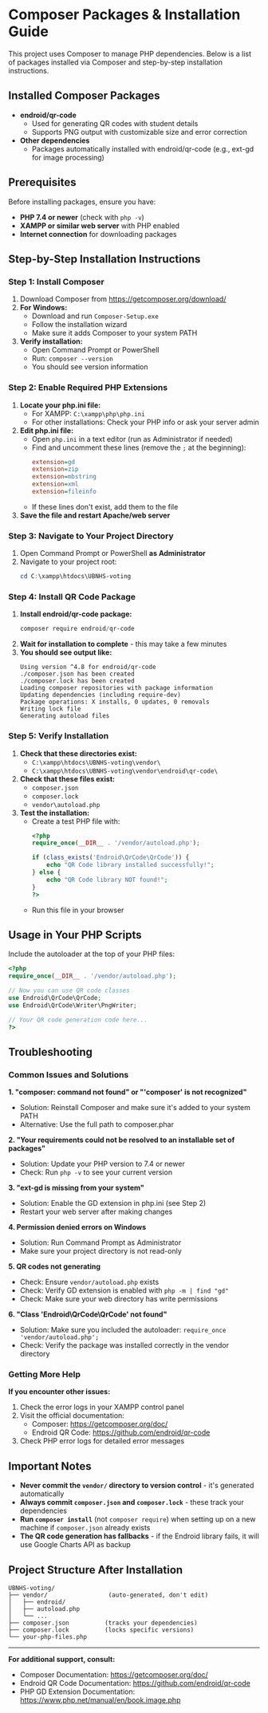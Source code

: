 # Composer Packages & Installation Guide

This project uses Composer to manage PHP dependencies. Below is a list of packages installed via Composer and step-by-step installation instructions.

## Installed Composer Packages

- **endroid/qr-code**
  - Used for generating QR codes with student details
  - Supports PNG output with customizable size and error correction
- **Other dependencies**
  - Packages automatically installed with endroid/qr-code (e.g., ext-gd for image processing)

## Prerequisites

Before installing packages, ensure you have:
- **PHP 7.4 or newer** (check with `php -v`)
- **XAMPP or similar web server** with PHP enabled
- **Internet connection** for downloading packages

## Step-by-Step Installation Instructions

### Step 1: Install Composer
1. Download Composer from https://getcomposer.org/download/
2. **For Windows:**
   - Download and run `Composer-Setup.exe`
   - Follow the installation wizard
   - Make sure it adds Composer to your system PATH
3. **Verify installation:**
   - Open Command Prompt or PowerShell
   - Run: `composer --version`
   - You should see version information

### Step 2: Enable Required PHP Extensions
1. **Locate your php.ini file:**
   - For XAMPP: `C:\xampp\php\php.ini`
   - For other installations: Check your PHP info or ask your server admin
2. **Edit php.ini file:**
   - Open `php.ini` in a text editor (run as Administrator if needed)
   - Find and uncomment these lines (remove the `;` at the beginning):
     ```ini
     extension=gd
     extension=zip
     extension=mbstring
     extension=xml
     extension=fileinfo
     ```
   - If these lines don't exist, add them to the file
3. **Save the file and restart Apache/web server**

### Step 3: Navigate to Your Project Directory
1. Open Command Prompt or PowerShell **as Administrator**
2. Navigate to your project root:
   ```powershell
   cd C:\xampp\htdocs\UBNHS-voting
   ```

### Step 4: Install QR Code Package
1. **Install endroid/qr-code package:**
   ```powershell
   composer require endroid/qr-code
   ```
2. **Wait for installation to complete** - this may take a few minutes
3. **You should see output like:**
   ```
   Using version ^4.8 for endroid/qr-code
   ./composer.json has been created
   ./composer.lock has been created
   Loading composer repositories with package information
   Updating dependencies (including require-dev)
   Package operations: X installs, 0 updates, 0 removals
   Writing lock file
   Generating autoload files
   ```

### Step 5: Verify Installation
1. **Check that these directories exist:**
   - `C:\xampp\htdocs\UBNHS-voting\vendor\`
   - `C:\xampp\htdocs\UBNHS-voting\vendor\endroid\qr-code\`
2. **Check that these files exist:**
   - `composer.json`
   - `composer.lock`
   - `vendor\autoload.php`
3. **Test the installation:**
   - Create a test PHP file with:
     ```php
     <?php
     require_once(__DIR__ . '/vendor/autoload.php');
     
     if (class_exists('Endroid\QrCode\QrCode')) {
         echo "QR Code library installed successfully!";
     } else {
         echo "QR Code library NOT found!";
     }
     ?>
     ```
   - Run this file in your browser

## Usage in Your PHP Scripts

Include the autoloader at the top of your PHP files:
```php
<?php
require_once(__DIR__ . '/vendor/autoload.php');

// Now you can use QR code classes
use Endroid\QrCode\QrCode;
use Endroid\QrCode\Writer\PngWriter;

// Your QR code generation code here...
?>
```

## Troubleshooting

### Common Issues and Solutions

**1. "composer: command not found" or "'composer' is not recognized"**
- Solution: Reinstall Composer and make sure it's added to your system PATH
- Alternative: Use the full path to composer.phar

**2. "Your requirements could not be resolved to an installable set of packages"**
- Solution: Update your PHP version to 7.4 or newer
- Check: Run `php -v` to see your current version

**3. "ext-gd is missing from your system"**
- Solution: Enable the GD extension in php.ini (see Step 2)
- Restart your web server after making changes

**4. Permission denied errors on Windows**
- Solution: Run Command Prompt as Administrator
- Make sure your project directory is not read-only

**5. QR codes not generating**
- Check: Ensure `vendor/autoload.php` exists
- Check: Verify GD extension is enabled with `php -m | find "gd"`
- Check: Make sure your web directory has write permissions

**6. "Class 'Endroid\QrCode\QrCode' not found"**
- Solution: Make sure you included the autoloader: `require_once 'vendor/autoload.php';`
- Check: Verify the package was installed correctly in the vendor directory

### Getting More Help

**If you encounter other issues:**
1. Check the error logs in your XAMPP control panel
2. Visit the official documentation:
   - Composer: https://getcomposer.org/doc/
   - Endroid QR Code: https://github.com/endroid/qr-code
3. Check PHP error logs for detailed error messages

## Important Notes

- **Never commit the `vendor/` directory to version control** - it's generated automatically
- **Always commit `composer.json` and `composer.lock`** - these track your dependencies
- **Run `composer install`** (not `composer require`) when setting up on a new machine if `composer.json` already exists
- **The QR code generation has fallbacks** - if the Endroid library fails, it will use Google Charts API as backup

## Project Structure After Installation

```
UBNHS-voting/
├── vendor/                 (auto-generated, don't edit)
│   ├── endroid/
│   ├── autoload.php
│   └── ...
├── composer.json          (tracks your dependencies)
├── composer.lock          (locks specific versions)
└── your-php-files.php
```

---

**For additional support, consult:**
- Composer Documentation: https://getcomposer.org/doc/
- Endroid QR Code Documentation: https://github.com/endroid/qr-code
- PHP GD Extension Documentation: https://www.php.net/manual/en/book.image.php